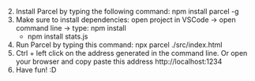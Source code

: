 
2. Install Parcel by typing the following command: npm install parcel -g
3. Make sure to install dependencies: open project in VSCode -> open command line -> type: npm install
    - npm install stats.js
4. Run Parcel by typing this command: npx parcel ./src/index.html
5. Ctrl + left click on the address generated in the command line. Or open your browser and copy paste this address http://localhost:1234
6. Have fun! :D
